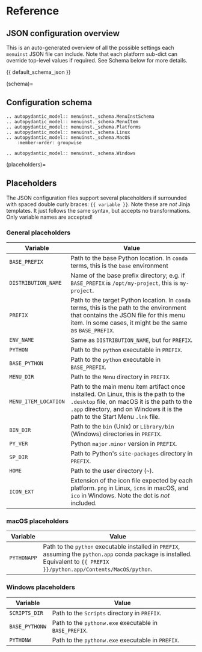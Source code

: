 # Reference

## JSON configuration overview

This is an auto-generated overview of all the possible settings each `menuinst` JSON file can include.
Note that each platform sub-dict can override top-level values if required.
See Schema below for more details.

{{ default_schema_json }}

(schema)=

## Configuration schema

```{eval-rst}
.. autopydantic_model:: menuinst._schema.MenuInstSchema
.. autopydantic_model:: menuinst._schema.MenuItem
.. autopydantic_model:: menuinst._schema.Platforms
.. autopydantic_model:: menuinst._schema.Linux
.. autopydantic_model:: menuinst._schema.MacOS
    :member-order: groupwise

.. autopydantic_model:: menuinst._schema.Windows
```

(placeholders)=

## Placeholders

The JSON configuration files support several placeholders if surrounded with spaced double curly braces: `{{ variable }}`.
Note these are _not_ Jinja templates. It just follows the same syntax, but accepts no transformations. Only variable names are accepted!

### General placeholders

Variable | Value
---------|-------
`BASE_PREFIX` | Path to the base Python location. In `conda` terms, this is the `base` environment
`DISTRIBUTION_NAME` | Name of the base prefix directory; e.g. if `BASE_PREFIX` is `/opt/my-project`, this is `my-project`.
`PREFIX` | Path to the target Python location. In `conda` terms, this is the path to the environment that contains the JSON file for this menu item. In some cases, it might be the same as `BASE_PREFIX`.
`ENV_NAME` | Same as `DISTRIBUTION_NAME`, but for `PREFIX`.
`PYTHON` | Path to the `python` executable in `PREFIX`.
`BASE_PYTHON` | Path to the `python` executable in `BASE_PREFIX`.
`MENU_DIR` | Path to the `Menu` directory in `PREFIX`.
`MENU_ITEM_LOCATION` | Path to the main menu item artifact once installed. On Linux, this is the path to the `.desktop` file, on macOS it is the path to the `.app` directory, and on Windows it is the path to the Start Menu `.lnk` file.
`BIN_DIR` | Path to the `bin` (Unix) or `Library/bin` (Windows) directories in `PREFIX`.
`PY_VER` | Python `major.minor` version in `PREFIX`.
`SP_DIR` | Path to Python's `site-packages` directory in `PREFIX`.
`HOME` | Path to the user directory (`~`).
`ICON_EXT` | Extension of the icon file expected by each platform. `png` in Linux, `icns` in macOS, and `ico` in Windows. Note the dot is _not_ included.

### macOS placeholders

Variable | Value
---------|-------
`PYTHONAPP` | Path to the `python` executable installed in `PREFIX`, assuming the `python.app` conda package is installed. Equivalent to `{{ PREFIX }}/python.app/Contents/MacOS/python`.

### Windows placeholders

Variable | Value
---------|-------
`SCRIPTS_DIR` | Path to the `Scripts` directory in `PREFIX`.
`BASE_PYTHONW` | Path to the `pythonw.exe` executable in `BASE_PREFIX`.
`PYTHONW` | Path to the `pythonw.exe` executable in `PREFIX`.
